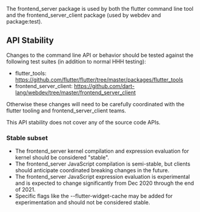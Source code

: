 The frontend_server package is used by both the flutter command line tool and the frontend_server_client package (used by webdev and package:test).

## API Stability

Changes to the command line API or behavior should be tested against the following test suites (in addition to normal HHH testing):
  * flutter_tools: https://github.com/flutter/flutter/tree/master/packages/flutter_tools
  * frontend_server_client: https://github.com/dart-lang/webdev/tree/master/frontend_server_client

Otherwise these changes will need to be carefully coordinated with the flutter tooling and frontend_server_client teams.

This API stability does not cover any of the source code APIs.

### Stable subset

* The frontend_server kernel compilation and expression evaluation for kernel should be considered "stable".
* The frontend_server JavaScript compilation is semi-stable, but clients should anticipate coordinated breaking changes in the future.
* The frontend_server JavaScript expression evaluation is experimental and is expected to change significantly from Dec 2020 through the end of 2021.
* Specific flags like the --flutter-widget-cache may be added for experimentation and should not be considered stable.
